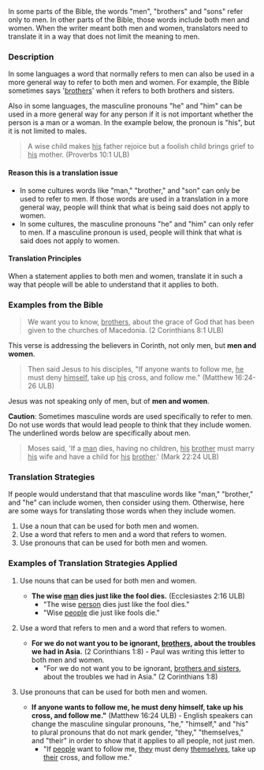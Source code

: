 
In some parts of the Bible, the words "men", "brothers" and "sons" refer only to men. In other parts of the Bible, those words include both men and women. When the writer meant both men and women, translators need to translate it in a way that does not limit the meaning to men.

### Description

In some languages a word that normally refers to men can also be used in a more general way to refer to both men and women. For example, the Bible sometimes says '<u>brothers</u>' when it refers to both brothers and sisters.

Also in some languages, the masculine pronouns "he" and "him" can be used in a more general way for any person if it is not important whether the person is a man or a woman. In the example below, the pronoun is "his", but it is not limited to males.
>A wise child makes <u>his</u> father rejoice
>but a foolish child brings grief to <u>his</u> mother. (Proverbs 10:1 ULB)

#### Reason this is a translation issue

* In some cultures words like "man," "brother," and "son" can only be used to refer to men. If those words are used in a translation in a more general way, people will think that what is being said does not apply to women.
* In some cultures, the masculine pronouns "he" and "him" can only refer to men. If a masculine pronoun is used, people will think that what is said does not apply to women.

#### Translation Principles

When a statement applies to both men and women, translate it in such a way that people will be able to understand that it applies to both.

### Examples from the Bible

> We want you to know, <u>brothers</u>, about the grace of God that has been given to the churches of Macedonia. (2 Corinthians 8:1 ULB)

This verse is addressing the believers in Corinth, not only men, but **men and women**.

> Then said Jesus to his disciples, "If anyone wants to follow me, <u>he</u> must deny <u>himself</u>, take up <u>his</u> cross, and follow me." (Matthew 16:24-26 ULB)

Jesus was not speaking only of men, but of **men and women**.

**Caution**: Sometimes masculine words are used specifically to refer to men. Do not use words that would lead people to think that they include women. The underlined words below are specifically about men.

>Moses said, 'If a <u>man</u> dies, having no children, <u>his</u> <u>brother</u> must marry <u>his</u> wife and have a child for <u>his</u> <u>brother</u>.' (Mark 22:24 ULB)

### Translation Strategies

If people would understand that that masculine words like "man," "brother," and "he" can include women, then consider using them. Otherwise, here are some ways for translating those words when they include women.

1. Use a noun that can be used for both men and women.
1. Use a word that refers to men and a word that refers to women.
1. Use pronouns that can be used for both men and women.

### Examples of Translation Strategies Applied

1. Use nouns that can be used for both men and women.

    * **The wise <u>man</u> dies just like the fool dies.** (Ecclesiastes 2:16 ULB)
        * "The wise <u>person</u> dies just like the fool dies."
        * "Wise <u>people</u> die just like fools die."

2. Use a word that refers to men and a word that refers to women.

    * **For we do not want you to be ignorant, <u>brothers</u>, about the troubles we had in Asia.** (2 Corinthians 1:8) - Paul was writing this letter to both men and women.
        * "For we do not want you to be ignorant, <u>brothers and sisters</u>, about the troubles we had in Asia." (2 Corinthians 1:8)

3. Use pronouns that can be used for both men and women.

    * **If anyone wants to follow me, he must deny himself, take up his cross, and follow me."** (Matthew 16:24 ULB) - English speakers can change the masculine singular pronouns, "he," "himself," and "his" to plural pronouns that do not mark gender, "they," "themselves," and "their" in order to show that it applies to all people, not just men.
        * "If <u>people</u> want to follow me, <u>they</u> must deny <u>themselves</u>, take up <u>their</u> cross, and follow me."

